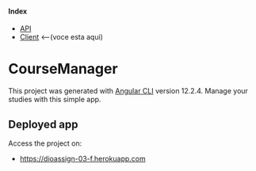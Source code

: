 #### Index

* [API](https://github.com/PedrosUsername/API-Gerenciamento-de-Pessoas/tree/course-manager)
* [Client](https://github.com/PedrosUsername/course-manager-f) <--(voce esta aqui)

# CourseManager

This project was generated with [Angular CLI](https://github.com/angular/angular-cli) version 12.2.4. Manage your studies with this simple app.

## Deployed app

Access the project on:

* https://dioassign-03-f.herokuapp.com
